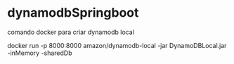 # dynamodbSpringboot

comando docker para criar dynamodb local

docker run -p 8000:8000 amazon/dynamodb-local -jar DynamoDBLocal.jar -inMemory -sharedDb

